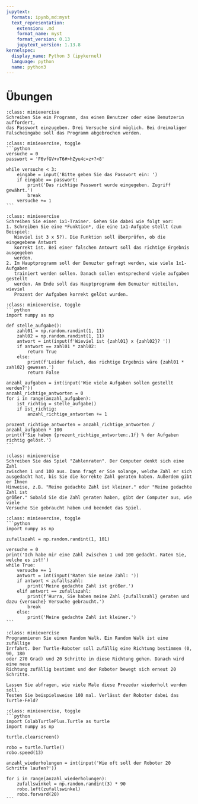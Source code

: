 ```yaml
---
jupytext:
  formats: ipynb,md:myst
  text_representation:
    extension: .md
    format_name: myst
    format_version: 0.13
    jupytext_version: 1.13.8
kernelspec:
  display_name: Python 3 (ipykernel)
  language: python
  name: python3
---
```


# Übungen

```{admonition} Übung 7.1
:class: miniexercise
Schreiben Sie ein Programm, das einen Benutzer oder eine Benutzerin auffordert,
das Passwort einzugeben. Drei Versuche sind möglich. Bei dreimaliger
Falscheingabe soll das Programm abgebrochen werden.
```

````{admonition} Lösung
:class: miniexercise, toggle
```python
versuche = 0
passwort = 'F6vfGV+vT6#>hZyu4c=z+?<8'

while versuche < 3:
    eingabe = input('Bitte geben Sie das Passwort ein: ')
    if eingabe == passwort:
        print('Das richtige Passwort wurde eingegeben. Zugriff gewährt.')
        break
    versuche += 1
```
````

```{admonition} Übung 7.2
:class: miniexercise
Schreiben Sie einen 1x1-Trainer. Gehen Sie dabei wie folgt vor:
1. Schreiben Sie eine *Funktion*, die eine 1x1-Aufgabe stellt (zum Beispiel:
   Wieviel ist 3 x 5?). Die Funktion soll überprüfen, ob die eingegebene Antwort
   korrekt ist. Bei einer falschen Antowrt soll das richtige Ergebnis ausgegeben
   werden.
2. Im Hauptprogramm soll der Benuzter gefragt werden, wie viele 1x1-Aufgaben
   trainiert werden sollen. Danach sollen entsprechend viele aufgaben gestellt
   werden. Am Ende soll das Hauptprogramm dem Benuzter mitteilen, wieviel
   Prozent der Aufgaben korrekt gelöst wurden.
```

````{admonition} Lösung
:class: miniexercise, toggle
```python
import numpy as np

def stelle_aufgabe():
    zahl01 = np.random.randint(1, 11)
    zahl02 = np.random.randint(1, 11)
    antwort = int(input(f'Wieviel ist {zahl01} x {zahl02}? '))
    if antwort == zahl01 * zahl02:
        return True
    else:
        print(f'Leider falsch, das richtige Ergebnis wäre {zahl01 * zahl02} gewesen.')
        return False
    
anzahl_aufgaben = int(input('Wie viele Aufgaben sollen gestellt werden?'))
anzahl_richtige_antworten = 0
for i in range(anzahl_aufgaben):
    ist_richtig = stelle_aufgabe()
    if ist_richtig:
        anzahl_richtige_antworten += 1

prozent_richtige_antworten = anzahl_richtige_antworten / anzahl_aufgaben * 100
print(f'Sie haben {prozent_richtige_antworten:.1f} % der Aufgaben richtig gelöst.')
```
````

```{admonition} Übung 7.3
:class: miniexercise
Schreiben Sie das Spiel "Zahlenraten". Der Computer denkt sich eine Zahl
zwischen 1 und 100 aus. Dann fragt er Sie solange, welche Zahl er sich
ausgedacht hat, bis Sie die korrekte Zahl geraten haben. Außerdem gibt er Ihnen
Hinweise, z.B. "Meine gedachte Zahl ist kleiner." oder "Meine gedachte Zahl ist
größer." Sobald Sie die Zahl geraten haben, gibt der Computer aus, wie viele
Versuche Sie gebraucht haben und beendet das Spiel.
```

````{admonition} Lösung
:class: miniexercise, toggle
```python
import numpy as np

zufallszahl = np.random.randint(1, 101)

versuche = 0
print('Ich habe mir eine Zahl zwischen 1 und 100 gedacht. Raten Sie, welche es ist!')
while True:
    versuche += 1
    antwort = int(input('Raten Sie meine Zahl: '))
    if antwort < zufallszahl:
        print('Meine gedachte Zahl ist größer.')
    elif antwort == zufallszahl:
        print(f'Hurra, Sie haben meine Zahl {zufallszahl} geraten und dazu {versuche} Versuche gebraucht.')
        break
    else:
        print('Meine gedachte Zahl ist kleiner.')
```
````

```{admonition} Übung 7.4
:class: miniexercise
Programmieren Sie einen Random Walk. Ein Random Walk ist eine zufällige
Irrfahrt. Der Turtle-Roboter soll zufällig eine Richtung bestimmen (0, 90, 180
oder 270 Grad) und 20 Schritte in diese Richtung gehen. Danach wird eine neue
Richtung zufällig bestimmt und der Roboter bewegt sich erneut 20 Schritte. 

Lassen Sie abfragen, wie viele Male diese Prozedur wiederholt werden soll.
Testen Sie beispielsweise 100 mal. Verlässt der Roboter dabei das Turtle-Feld?
```

````{admonition} Lösung
:class: miniexercise, toggle
```python
import ColabTurtlePlus.Turtle as turtle
import numpy as np

turtle.clearscreen()

robo = turtle.Turtle()
robo.speed(13)

anzahl_wiederholungen = int(input('Wie oft soll der Roboter 20 Schritte laufen?'))

for i in range(anzahl_wiederholungen):
    zufallswinkel = np.random.randint(3) * 90
    robo.left(zufallswinkel)
    robo.forward(20)
```
````
